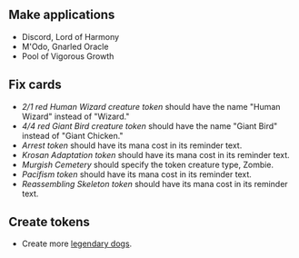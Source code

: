 ## Make applications

- Discord, Lord of Harmony
- M'Odo, Gnarled Oracle
- Pool of Vigorous Growth

## Fix cards

- _2/1 red Human Wizard creature token_ should have the name "Human Wizard"
  instead of "Wizard."
- _4/4 red Giant Bird creature token_ should have the name "Giant Bird" instead
  of "Giant Chicken."
- _Arrest token_ should have its mana cost in its reminder text.
- _Krosan Adaptation token_ should have its mana cost in its reminder text.
- _Murgish Cemetery_ should specify the token creature type, Zombie.
- _Pacifism token_ should have its mana cost in its reminder text.
- _Reassembling Skeleton token_ should have its mana cost in its reminder text.

## Create tokens

- Create more
  [legendary dogs](https://scryfall.com/search?q=set%3Asld+art%3Adog&unique=art).
